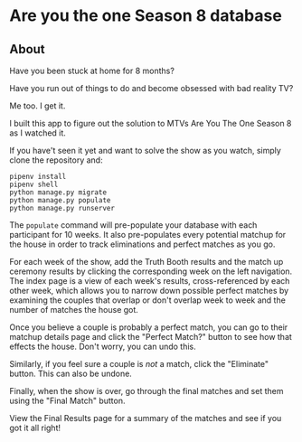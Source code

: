 # Are you the one Season 8 database
## About

Have you been stuck at home for 8 months?

Have you run out of things to do and become obsessed with bad reality TV?

Me too. I get it.

I built this app to figure out the solution to MTVs Are You The One Season 8 as I watched it.

If you have't seen it yet and want to solve the show as you watch, simply clone the repository and:

```
pipenv install
pipenv shell
python manage.py migrate
python manage.py populate
python manage.py runserver
```

The `populate` command will pre-populate your database with each participant for 10 weeks. It also pre-populates every potential matchup for the house in order to track eliminations and perfect matches as you go.

For each week of the show, add the Truth Booth results and the match up ceremony results by clicking the corresponding week on the left navigation. The index page is a view of each week's results, cross-referenced by each other week, which allows you to narrow down possible perfect matches by examining the couples that overlap or don't overlap week to week and the number of matches the house got.

Once you believe a couple is probably a perfect match, you can go to their matchup details page and click the "Perfect Match?" button to see how that effects the house. Don't worry, you can undo this.

Similarly, if you feel sure a couple is *not* a match, click the "Eliminate" button. This can also be undone. 

Finally, when the show is over, go through the final matches and set them using the "Final Match" button. 

View the Final Results page for a summary of the matches and see if you got it all right!